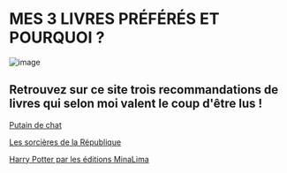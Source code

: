 # MES 3 LIVRES PRÉFÉRÉS ET POURQUOI ? 

![image](images/banièreLivres.jpg)

## Retrouvez sur ce site trois recommandations de livres qui selon moi valent le coup d'être lus ! 

[Putain de chat](livre1.md)

[Les sorcières de la République](livre2.md)

[Harry Potter par les éditions MinaLima](livre3.md)
